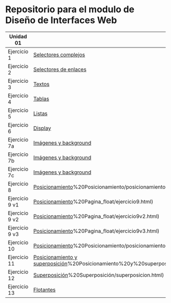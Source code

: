 # Repositorio para el modulo de Diseño de Interfaces Web

| Unidad 01 |                                                           |
| ------ | ------------------------------------------------------------ |
| 			Ejercicio 1        |[Selectores complejos](Unidad_01/(1)%20Selectores%20complejos/selectores_complejos.html)                 
|      Ejercicio 2        |   [Selectores de enlaces](Unidad_01/(2)%20Selectores%20de%20enlaces/selectores_enlaces.html) |
|       Ejercicio 3        |  [Textos](Unidad_01/(3)%20Textos/texto1.html)                 |
|      Ejercicio 4        |   [Tablas](Unidad_01/(4)%20Tablas/tablas.html)  |
|     Ejercicio 5        |    [Listas](Unidad_01/(5)%20Listas/listas.html)   |
|     Ejercicio 6        |    [Display](Unidad_01/(6)%20Display/display.html) |
|     Ejercicio 7a        |    [Imágenes y background](Unidad_01/(7)%20Imágenes%20y%20background/ejercicio7a.html) |
|     Ejercicio 7b        |    [Imágenes y background](Unidad_01/(7)%20Imágenes%20y%20background/ejercicio7b.html) |
|     Ejercicio 7c        |    [Imágenes y background](Unidad_01/(7)%20Imágenes%20y%20background/ejercicio7c.html) |
|     Ejercicio 8        |    [Posicionamiento](Unidad_01\(10)%20Posicionamiento/posicionamiento.html) |
|     Ejercicio 9 v1        |    [Posicionamiento](Unidad_01\(9)%20Pagina_float/ejercicio9.html) |
|     Ejercicio 9 v2        |    [Posicionamiento](Unidad_01\(9)%20Pagina_float/ejercicio9v2.html) |
|     Ejercicio 9 v3        |    [Posicionamiento](Unidad_01\(9)%20Pagina_float/ejercicio9v3.html) |
|     Ejercicio 10        |    [Posicionamiento](Unidad_01\(10)%20Posicionamiento/posicionamiento.html) |
|     Ejercicio 11        |    [Posicionamiento y superposición](Unidad_01\(11)%20Posicionamiento%20y%20superposición/posicionamiento2.html) |
|     Ejercicio 12        |    [Superposición](Unidad_01\(12)%20Superposición/superposicion.html) |
|     Ejercicio 13        |    [Flotantes](Unidad_01/(13)%20Flotantes/flotantes.html) |

